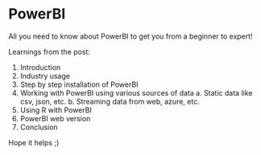 # PowerBI
All you need to know about PowerBI to get you from a beginner to expert!

Learnings from the post:
1. Introduction 
2. Industry usage
3. Step by step installation of PowerBI
4. Working with PowerBI using various sources of data
    a. Static data like csv, json, etc.
    b. Streaming data from web, azure, etc.
5. Using R with PowerBI
6. PowerBI web version
7. Conclusion

Hope it helps ;)
